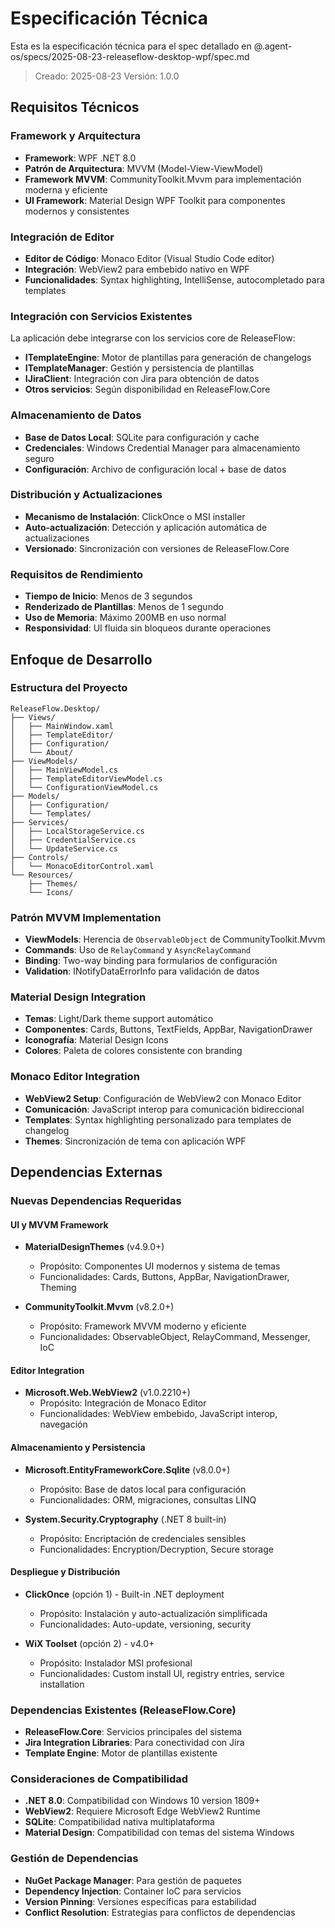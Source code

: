 # Especificación Técnica

Esta es la especificación técnica para el spec detallado en @.agent-os/specs/2025-08-23-releaseflow-desktop-wpf/spec.md

> Creado: 2025-08-23
> Versión: 1.0.0

## Requisitos Técnicos

### Framework y Arquitectura
- **Framework**: WPF .NET 8.0
- **Patrón de Arquitectura**: MVVM (Model-View-ViewModel)
- **Framework MVVM**: CommunityToolkit.Mvvm para implementación moderna y eficiente
- **UI Framework**: Material Design WPF Toolkit para componentes modernos y consistentes

### Integración de Editor
- **Editor de Código**: Monaco Editor (Visual Studio Code editor)
- **Integración**: WebView2 para embebido nativo en WPF
- **Funcionalidades**: Syntax highlighting, IntelliSense, autocompletado para templates

### Integración con Servicios Existentes
La aplicación debe integrarse con los servicios core de ReleaseFlow:
- **ITemplateEngine**: Motor de plantillas para generación de changelogs
- **ITemplateManager**: Gestión y persistencia de plantillas
- **IJiraClient**: Integración con Jira para obtención de datos
- **Otros servicios**: Según disponibilidad en ReleaseFlow.Core

### Almacenamiento de Datos
- **Base de Datos Local**: SQLite para configuración y cache
- **Credenciales**: Windows Credential Manager para almacenamiento seguro
- **Configuración**: Archivo de configuración local + base de datos

### Distribución y Actualizaciones
- **Mecanismo de Instalación**: ClickOnce o MSI installer
- **Auto-actualización**: Detección y aplicación automática de actualizaciones
- **Versionado**: Sincronización con versiones de ReleaseFlow.Core

### Requisitos de Rendimiento
- **Tiempo de Inicio**: Menos de 3 segundos
- **Renderizado de Plantillas**: Menos de 1 segundo
- **Uso de Memoria**: Máximo 200MB en uso normal
- **Responsividad**: UI fluida sin bloqueos durante operaciones

## Enfoque de Desarrollo

### Estructura del Proyecto
```
ReleaseFlow.Desktop/
├── Views/
│   ├── MainWindow.xaml
│   ├── TemplateEditor/
│   ├── Configuration/
│   └── About/
├── ViewModels/
│   ├── MainViewModel.cs
│   ├── TemplateEditorViewModel.cs
│   └── ConfigurationViewModel.cs
├── Models/
│   ├── Configuration/
│   └── Templates/
├── Services/
│   ├── LocalStorageService.cs
│   ├── CredentialService.cs
│   └── UpdateService.cs
├── Controls/
│   └── MonacoEditorControl.xaml
└── Resources/
    ├── Themes/
    └── Icons/
```

### Patrón MVVM Implementation
- **ViewModels**: Herencia de `ObservableObject` de CommunityToolkit.Mvvm
- **Commands**: Uso de `RelayCommand` y `AsyncRelayCommand`
- **Binding**: Two-way binding para formularios de configuración
- **Validation**: INotifyDataErrorInfo para validación de datos

### Material Design Integration
- **Temas**: Light/Dark theme support automático
- **Componentes**: Cards, Buttons, TextFields, AppBar, NavigationDrawer
- **Iconografía**: Material Design Icons
- **Colores**: Paleta de colores consistente con branding

### Monaco Editor Integration
- **WebView2 Setup**: Configuración de WebView2 con Monaco Editor
- **Comunicación**: JavaScript interop para comunicación bidireccional
- **Templates**: Syntax highlighting personalizado para templates de changelog
- **Themes**: Sincronización de tema con aplicación WPF

## Dependencias Externas

### Nuevas Dependencias Requeridas

#### UI y MVVM Framework
- **MaterialDesignThemes** (v4.9.0+)
  - Propósito: Componentes UI modernos y sistema de temas
  - Funcionalidades: Cards, Buttons, AppBar, NavigationDrawer, Theming

- **CommunityToolkit.Mvvm** (v8.2.0+)
  - Propósito: Framework MVVM moderno y eficiente
  - Funcionalidades: ObservableObject, RelayCommand, Messenger, IoC

#### Editor Integration
- **Microsoft.Web.WebView2** (v1.0.2210+)
  - Propósito: Integración de Monaco Editor
  - Funcionalidades: WebView embebido, JavaScript interop, navegación

#### Almacenamiento y Persistencia
- **Microsoft.EntityFrameworkCore.Sqlite** (v8.0.0+)
  - Propósito: Base de datos local para configuración
  - Funcionalidades: ORM, migraciones, consultas LINQ

- **System.Security.Cryptography** (.NET 8 built-in)
  - Propósito: Encriptación de credenciales sensibles
  - Funcionalidades: Encryption/Decryption, Secure storage

#### Despliegue y Distribución
- **ClickOnce** (opción 1) - Built-in .NET deployment
  - Propósito: Instalación y auto-actualización simplificada
  - Funcionalidades: Auto-update, versioning, security

- **WiX Toolset** (opción 2) - v4.0+
  - Propósito: Instalador MSI profesional
  - Funcionalidades: Custom install UI, registry entries, service installation

### Dependencias Existentes (ReleaseFlow.Core)
- **ReleaseFlow.Core**: Servicios principales del sistema
- **Jira Integration Libraries**: Para conectividad con Jira
- **Template Engine**: Motor de plantillas existente

### Consideraciones de Compatibilidad
- **.NET 8.0**: Compatibilidad con Windows 10 version 1809+
- **WebView2**: Requiere Microsoft Edge WebView2 Runtime
- **SQLite**: Compatibilidad nativa multiplataforma
- **Material Design**: Compatibilidad con temas del sistema Windows

### Gestión de Dependencias
- **NuGet Package Manager**: Para gestión de paquetes
- **Dependency Injection**: Container IoC para servicios
- **Version Pinning**: Versiones específicas para estabilidad
- **Conflict Resolution**: Estrategias para conflictos de dependencias